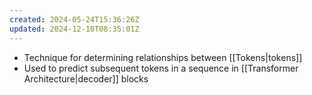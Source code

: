 ```yaml
---
created: 2024-05-24T15:36:26Z
updated: 2024-12-10T08:35:01Z
---
```

- Technique for determining relationships between [[Tokens|tokens]]
- Used to predict subsequent tokens in a sequence in [[Transformer Architecture|decoder]] blocks